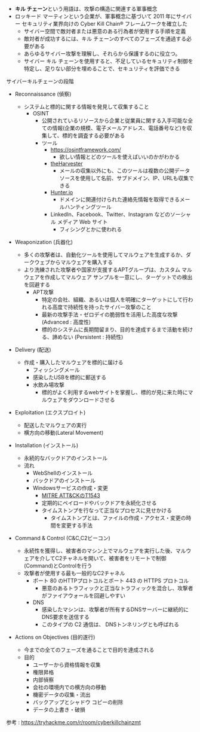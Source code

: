 - **キル チェーン**という用語は、攻撃の構造に関連する軍事概念
- ロッキード マーティンという企業が、軍事概念に基づいて 2011 年にサイバー セキュリティ業界向けの Cyber​​ Kill Chain® フレームワークを確立した
	- サイバー空間で敵対者または悪意のある行為者が使用する手順を定義
	- 敵対者が成功するには、キル チェーンのすべてのフェーズを通過する必要がある
	- あらゆるサイバー攻撃を理解し、それらから保護するのに役立つ。
	- サイバー キル チェーンを使用すると、不足しているセキュリティ制御を特定し、足りない部分を埋めることで、セキュリティを評価できる

サイバーキルチェーンの段階
- Reconnaissance (偵察)
	- システムと標的に関する情報を発見して収集すること
		- OSINT
			- 公開されているリソースから企業と従業員に関する入手可能な全ての情報(企業の規模、電子メールアドレス、電話番号など)を収集して、標的を調査する必要がある
			- ツール
				- https://osintframework.com/
					- 欲しい情報とどのツールを使えばいいのかがわかる
				- [theHarvester](https://github.com/laramies/theHarvester)  
					- メールの収集以外にも、このツールは複数の公開データソースを使用して名前、サブドメイン、IP、URLも収集できる
				- [Hunter.io](https://hunter.io/)  
					- ドメインに関連付けられた連絡先情報を取得できるメールハンティングツール
				- LinkedIn、Facebook、Twitter、Instagram などのソーシャル メディア Web サイト
					- フィシングとかに使われる

- Weaponization (兵器化)
	- 多くの攻撃者は、自動化ツールを使用してマルウェアを生成するか、ダークウェブからマルウェアを購入する
	- より洗練された攻撃者や国家が支援するAPTグループは、カスタム マルウェアを作成してマルウェア サンプルを一意にし、ターゲットでの検出を回避する
		- APT攻撃
			- 特定の会社、組織、あるいは個人を明確にターゲットにして行われる高度で持続性を持ったサイバー攻撃のこと
			- 最新の攻撃手法・ゼロデイの脆弱性を活用した高度な攻撃 (Advanced : 高度性)
			- 標的のシステムに長期間留まり、目的を達成するまで活動を続ける、諦めない (Persistent : 持続性)

- Delivery (配送)
	- 作成・購入したマルウェアを標的に届ける
		- フィッシングメール
		- 感染したUSBを標的に郵送する
		- 水飲み場攻撃
			- 標的がよく利用するwebサイトを掌握し、標的が見に来た時にマルウェアをダウンロードさせる

- Exploitation (エクスプロイト)
	- 配送したマルウェアの実行
	- 横方向の移動(Lateral Movement)
	
- Installation (インストール)
	- 永続的なバックドアのインストール
	- 流れ
		- WebShellのインストール
		- バックドアのインストール
		- Windowsサービスの作成・変更
			- [MITRE ATT&CKのT1543](https://attack.mitre.org/techniques/T1543/)
			- 定期的にペイロードやバックドアを永続化させる
			- タイムストンプを行なって正当なプロセスに見せかける
				- タイムストンプとは、ファイルの作成・アクセス・変更の時間を変更する手法

- Command & Control (C&C,C2ビーコン)
	- 永続性を獲得し、被害者のマシン上でマルウェアを実行した後、マルウェアを介してC2チャネルを開いて、被害者をリモートで制御(Command)とControlを行う
	- 攻撃者が使用する最も一般的なC2チャネル
		- ポート 80 のHTTPプロトコルとポート 443 の HTTPS プロトコル
			- 悪意のあるトラフィックと正当なトラフィックを混合し、攻撃者がファイアウォールを回避しやすい
		- DNS
			- 感染したマシンは、攻撃者が所有するDNSサーバーに継続的にDNS要求を送信する
			- このタイプの C2 通信は、 DNSトンネリングとも呼ばれる

- Actions on Objectives (目的遂行)
	- 今までの全てのフェーズを通ることで目的を達成される
	- 目的
		- ユーザーから資格情報を収集
		- 権限昇格
		- 内部偵察
		- 会社の環境内での横方向の移動
		- 機密データの収集・流出
		- バックアップとシャドウ コピーの削除
		- データの上書き・破損


参考 : https://tryhackme.com/r/room/cyberkillchainzmt